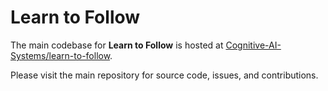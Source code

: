 # Learn to Follow

The main codebase for **Learn to Follow** is hosted at [Cognitive-AI-Systems/learn-to-follow](https://github.com/Cognitive-AI-Systems/learn-to-follow).

Please visit the main repository for source code, issues, and contributions.
